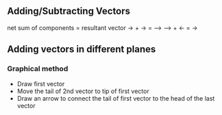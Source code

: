 
## Adding/Subtracting Vectors
net sum of components = resultant vector
-> + -> = -->
--> + <- = ->

## Adding vectors in different planes 
### Graphical method
 - Draw first vector
 - Move the tail of 2nd vector to tip of first vector
 - Draw an arrow to connect the tail of first vector to the head of the last vector

